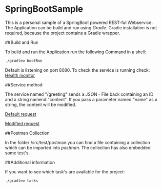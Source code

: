 # SpringBootSample

This is a personal sample of a SpringBoot powered REST-ful Webservice. The Application can be build and run using *Gradle*. 
Gradle installation is not required, because the project contains a Gradle wrapper.

##Build and Run

To build and run the Application run the following Command in a shell:
```bash
./gradlew bootRun
```

Default is listening on port 8080.
To check the service is running check: [Health monitor](http://localhost:8080/health/)

##Service method

The service named "/greeting" sends a JSON - File back containing an ID and a string namend "content". 
If you pass a parameter named "name" as a string, the content will be modified.

[Default request](http://localhost:8080/greeting)

[Modified request](http://localhost:8080/greeting?name=Stranger)

##Postman Collection

In the folder /src/test/postman you can find a file containing a collection which can be imported into *postman*. 
The collection has also embedded some test's. 

##Additional information

If you want to see which task's are available for the project:

```bash
./gradlew tasks
``` 